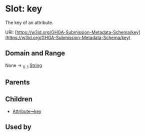 
# Slot: key


The key of an attribute.

URI: [https://w3id.org/GHGA-Submission-Metadata-Schema/key](https://w3id.org/GHGA-Submission-Metadata-Schema/key)


## Domain and Range

None &#8594;  <sub>0..1</sub> [String](types/String.md)

## Parents


## Children

 *  [Attribute➞key](Attribute_key.md)

## Used by

